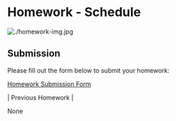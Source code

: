 # Homework - Schedule
![./homework-img.jpg](https://miro.medium.com/v2/resize:fit:1400/0*vF1halv_DIaNyDwe)

## Submission
Please fill out the form below to submit your homework:

[Homework Submission Form](https://docs.google.com/forms/d/e/1FAIpQLSczjC5_G_P1NIU0-lmfCKZ1_7sAaxFZ9TQ0cFx3nPYF8MfuMw/viewform)


 

| Previous Homework                                                                                                                                             |

None






